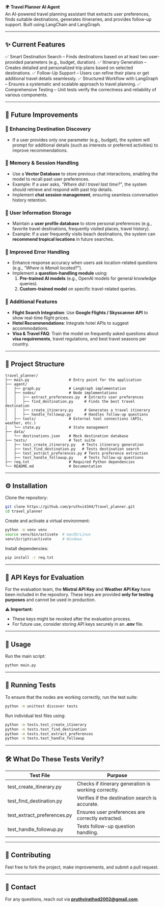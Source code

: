 🌍 **Travel Planner AI Agent**  
An AI-powered travel planning assistant that extracts user preferences, finds suitable destinations, generates itineraries, and provides follow-up support. Built using LangChain and LangGraph.

---

## ✨ **Current Features**
✅ Smart Destination Search – Finds destinations based on at least two user-provided parameters (e.g., budget, duration).
✅ Itinerary Generation – Creates detailed and personalized trip plans based on selected destinations.
✅ Follow-Up Support – Users can refine their plans or get additional travel details seamlessly.
✅ Structured Workflow with LangGraph – Ensures a systematic and scalable approach to travel planning.
✅ Comprehensive Testing – Unit tests verify the correctness and reliability of various components.

---

## 🔮 **Future Improvements**

### 🔹 **Enhancing Destination Discovery**
-  If a user provides only one parameter (e.g., budget), the system will prompt for additional details (such as interests or preferred activities) to improve recommendations.

### 🔹 **Memory & Session Handling**
- Use a **Vector Database** to store previous chat interactions, enabling the model to recall past user preferences.
- Example: If a user asks, _"Where did I travel last time?"_, the system should retrieve and respond with past trip details.
- Implement **chat session management**, ensuring seamless conversation history retention.

### 🔹 **User Information Storage**
- Maintain a **user profile database** to store personal preferences (e.g., favorite travel destinations, frequently visited places, travel history).
- Example: If a user frequently visits beach destinations, the system can **recommend tropical locations** in future searches.

### 🔹 **Improved Error Handling**
- Enhance response accuracy when users ask location-related questions (e.g., _"Where is Manali located?"_).
- Implement a **question-handling module** using:
  1. **Pre-trained AI models** (e.g., OpenAI models for general knowledge queries).
  2. **Custom-trained model** on specific travel-related queries.

### 🔹 **Additional Features**
- **Flight Search Integration**: Use **Google Flights / Skyscanner API** to show real-time flight prices.
- **Hotel Recommendations**: Integrate hotel APIs to suggest accommodations.
- **Visa & Travel FAQ**: Train the model on frequently asked questions about **visa requirements**, travel regulations, and best travel seasons per country.

---

## 📂 **Project Structure**
```
travel_planner/
├── main.py                  # Entry point for the application
├── agent/
│   ├── graph.py             # LangGraph implementation
│   ├── nodes/               # Node implementations
│   │   ├── extract_preferences.py  # Extracts user preferences
│   │   ├── find_destination.py     # Finds the best travel destination
│   │   ├── create_itinerary.py     # Generates a travel itinerary
│   │   ├── handle_followup.py      # Handles follow-up questions
│   ├── tools/               # External tool connections (APIs, weather, etc.)
│   └── state.py             # State management
├── data/
│   └── destinations.json    # Mock destination database
├── tests/                   # Test suite
│   ├── test_create_itinerary.py   # Tests itinerary generation
│   ├── test_find_destination.py   # Tests destination search
│   ├── test_extract_preferences.py # Tests preference extraction
│   ├── test_handle_followup.py     # Tests follow-up questions
├── req.txt                  # Required Python dependencies
└── README.md                # Documentation
```

---

## ⚙️ **Installation**
Clone the repository:
```bash
git clone https://github.com/pruthvi4344/Travel_planner.git
cd travel_planner
```

Create and activate a virtual environment:
```bash
python -m venv venv
source venv/bin/activate  # macOS/Linux
venv\Scripts\activate     # Windows
```

Install dependencies:
```bash
pip install -r req.txt
```

---

## 🔑 **API Keys for Evaluation**
For the evaluation team, the **Mistral API Key** and **Weather API Key** have been included in the repository.
These keys are provided **only for testing purposes** and cannot be used in production.

⚠️ **Important:**
- These keys might be revoked after the evaluation process.
- For future use, consider storing API keys securely in an **.env** file.

---

## 🚀 **Usage**
Run the main script:
```bash
python main.py
```

---

## 🧪 **Running Tests**
To ensure that the nodes are working correctly, run the test suite:
```bash
python -m unittest discover tests
```
Run individual test files using:
```bash
python -m tests.test_create_itinerary
python -m tests.test_find_destination
python -m tests.test_extract_preferences
python -m tests.test_handle_followup
```

---

## 🛠️ **What Do These Tests Verify?**
| Test File                      | Purpose                                               |
|--------------------------------|------------------------------------------------------|
| test_create_itinerary.py       | Checks if itinerary generation is working correctly. |
| test_find_destination.py       | Verifies if the destination search is accurate.      |
| test_extract_preferences.py    | Ensures user preferences are correctly extracted.    |
| test_handle_followup.py        | Tests follow-up question handling.                   |

---

## 🤝 **Contributing**
Feel free to fork the project, make improvements, and submit a pull request.

---

## 📧 **Contact**
For any questions, reach out via **pruthvirathod2002@gmail.com**.

